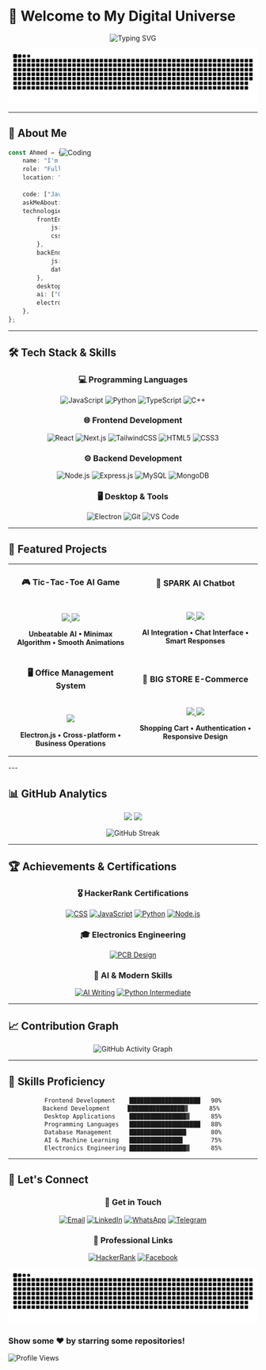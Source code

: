 # 👋 Welcome to My Digital Universe

<div align="center">
  
  ![Typing SVG](https://readme-typing-svg.herokuapp.com?font=Fira+Code&size=30&duration=3000&pause=1000&color=00D4FF&center=true&vCenter=true&width=600&lines=Ahmed+Mohamed+Attia;Full-Stack+Developer;Electronics+Engineer;AI+Enthusiast;Welcome+to+my+GitHub!)

  <img src="https://raw.githubusercontent.com/platane/platane/output/github-contribution-grid-snake-dark.svg" alt="Snake animation" />

</div>

---

## 🚀 About Me

<img align="right" alt="Coding" width="400" src="https://cdn.dribbble.com/users/1162077/screenshots/3848914/programmer.gif">

```typescript
const Ahmed = {
    name: "I'm Ahmed Mohamed Attia",
    role: "Full-Stack Developer & Electronics Engineer",
    location: "Zagazig, Sharqia, Egypt 🇪🇬",
    
    code: ["JavaScript", "Python", "TypeScript", "C++"],
    askMeAbout: ["Web Development", "Desktop Apps", "AI Integration", "Electronics"],
    technologies: {
        frontEnd: {
            js: ["React", "Next.js", "JavaScript ES6+"],
            css: ["TailwindCSS", "CSS3", "Responsive Design"]
        },
        backEnd: {
            js: ["Node.js", "Express.js"],
            databases: ["MySQL", "MongoDB"]
        },
        desktop: ["Electron.js", "Cross-platform Apps"],
        ai: ["OpenAI API", "ChatGPT Integration", "NLP"],
        electronics: ["PCB Design", "Circuit Analysis", "Embedded Systems"]
    },
};
```

---

## 🛠️ Tech Stack & Skills

<div align="center">

### 💻 Programming Languages
![JavaScript](https://img.shields.io/badge/JavaScript-F7DF1E?style=for-the-badge&logo=javascript&logoColor=black)
![Python](https://img.shields.io/badge/Python-3776AB?style=for-the-badge&logo=python&logoColor=white)
![TypeScript](https://img.shields.io/badge/TypeScript-007ACC?style=for-the-badge&logo=typescript&logoColor=white)
![C++](https://img.shields.io/badge/C++-00599C?style=for-the-badge&logo=c%2B%2B&logoColor=white)

### 🌐 Frontend Development
![React](https://img.shields.io/badge/React-20232A?style=for-the-badge&logo=react&logoColor=61DAFB)
![Next.js](https://img.shields.io/badge/Next.js-000000?style=for-the-badge&logo=nextdotjs&logoColor=white)
![TailwindCSS](https://img.shields.io/badge/TailwindCSS-38B2AC?style=for-the-badge&logo=tailwind-css&logoColor=white)
![HTML5](https://img.shields.io/badge/HTML5-E34F26?style=for-the-badge&logo=html5&logoColor=white)
![CSS3](https://img.shields.io/badge/CSS3-1572B6?style=for-the-badge&logo=css3&logoColor=white)

### ⚙️ Backend Development
![Node.js](https://img.shields.io/badge/Node.js-43853D?style=for-the-badge&logo=node.js&logoColor=white)
![Express.js](https://img.shields.io/badge/Express.js-404D59?style=for-the-badge)
![MySQL](https://img.shields.io/badge/MySQL-00000F?style=for-the-badge&logo=mysql&logoColor=white)
![MongoDB](https://img.shields.io/badge/MongoDB-4EA94B?style=for-the-badge&logo=mongodb&logoColor=white)

### 🖥️ Desktop & Tools
![Electron](https://img.shields.io/badge/Electron-191970?style=for-the-badge&logo=Electron&logoColor=white)
![Git](https://img.shields.io/badge/Git-F05032?style=for-the-badge&logo=git&logoColor=white)
![VS Code](https://img.shields.io/badge/VS_Code-0078D4?style=for-the-badge&logo=visual%20studio%20code&logoColor=white)

</div>

---

## 🎯 Featured Projects
<div align="center">
<table>
  <tr>
    <td width="50%">
      <h3 align="center">🎮 Tic-Tac-Toe AI Game</h3>
      <div align="center"> 
        <br>
        <p>
          <a href="https://ahm3d0x.github.io/-Tic-Tac-Toe-game/" target="_blank">
            <img src="https://img.shields.io/badge/Live_Demo-00D4FF?style=for-the-badge&logo=google-chrome&logoColor=white"/>
          </a>
          <a href="https://github.com/Ahm3d0x/-Tic-Tac-Toe-game" target="_blank">
            <img src="https://img.shields.io/badge/Code-black?style=for-the-badge&logo=github&logoColor=white"/>
          </a>
        </p>
        <p><strong>Unbeatable AI • Minimax Algorithm • Smooth Animations</strong></p>
      </div>
    </td>
    <td width="50%">
      <h3 align="center">🤖 SPARK AI Chatbot</h3>
      <div align="center">
        <br>
        <p>
          <a href="#" target="_blank">
            <img src="https://img.shields.io/badge/Live_Demo-FF6B6B?style=for-the-badge&logo=google-chrome&logoColor=white"/>
          </a>
          <a href="#" target="_blank">
            <img src="https://img.shields.io/badge/Code-black?style=for-the-badge&logo=github&logoColor=white"/>
          </a>
        </p>
        <p><strong>AI Integration • Chat Interface • Smart Responses</strong></p>
      </div>
    </td>
  </tr>
  <tr>
    <td width="50%">
      <h3 align="center">🖥️ Office Management System</h3>
      <div align="center">
        <br>
        <p>
          <a href="https://github.com/Ahm3d0x/-Office-System-Management-" target="_blank">
            <img src="https://img.shields.io/badge/Code-black?style=for-the-badge&logo=github&logoColor=white"/>
          </a>
        </p>
        <p><strong>Electron.js • Cross-platform • Business Operations</strong></p>
      </div>
    </td>
    <td width="50%">
      <h3 align="center">🛒 BIG STORE E-Commerce</h3>
      <div align="center">
        <br>
        <p>
          <a href="https://ahm3d0x.github.io/BIG-STORE/" target="_blank">
            <img src="https://img.shields.io/badge/Live_Demo-F39C12?style=for-the-badge&logo=google-chrome&logoColor=white"/>
          </a>
          <a href="https://github.com/Ahm3d0x/BIG-STORE" target="_blank">
            <img src="https://img.shields.io/badge/Code-black?style=for-the-badge&logo=github&logoColor=white"/>
          </a>
        </p>
        <p><strong>Shopping Cart • Authentication • Responsive Design</strong></p>
      </div>
    </td>
  </tr>
</table>
</div>
---

## 📊 GitHub Analytics

<div align="center">
  
  <img height="180em" src="https://github-readme-stats.vercel.app/api?username=Ahm3d0x&show_icons=true&theme=tokyonight&include_all_commits=true&count_private=true"/>
  <img height="180em" src="https://github-readme-stats.vercel.app/api/top-langs/?username=Ahm3d0x&layout=compact&langs_count=8&theme=tokyonight"/>

</div>

<div align="center">
  
  ![GitHub Streak](https://github-readme-streak-stats.herokuapp.com/?user=Ahm3d0x&theme=tokyonight)
  
</div>

---

## 🏆 Achievements & Certifications

<div align="center">

### 🎖️ HackerRank Certifications
[![CSS](https://img.shields.io/badge/CSS_Basic-00EA64?style=for-the-badge&logo=hackerrank&logoColor=white)](https://www.hackerrank.com/certificates/04be1a711041)
[![JavaScript](https://img.shields.io/badge/JavaScript_Basic-00EA64?style=for-the-badge&logo=hackerrank&logoColor=white)](https://www.hackerrank.com/certificates/745a9be96fb6)
[![Python](https://img.shields.io/badge/Python_Basic-00EA64?style=for-the-badge&logo=hackerrank&logoColor=white)](https://www.hackerrank.com/certificates/77684f18f25b)
[![Node.js](https://img.shields.io/badge/Node.js_Basic-00EA64?style=for-the-badge&logo=hackerrank&logoColor=white)](https://www.hackerrank.com/certificates/552482152ab2)

### 🎓 Electronics Engineering
[![PCB Design](https://img.shields.io/badge/PCB_Design_Essentials-FF6B6B?style=for-the-badge&logo=circuitverse&logoColor=white)](https://maharatech.gov.eg/mod/customcert/view.php?id=17816&downloadown=1)

### 🤖 AI & Modern Skills
[![AI Writing](https://img.shields.io/badge/Write_with_AI-4ECDC4?style=for-the-badge&logo=sololearn&logoColor=white)]()
[![Python Intermediate](https://img.shields.io/badge/Python_Intermediate-4ECDC4?style=for-the-badge&logo=sololearn&logoColor=white)]()

</div>

---

## 📈 Contribution Graph

<div align="center">
  
  ![GitHub Activity Graph](https://github-readme-activity-graph.vercel.app/graph?username=Ahm3d0x&theme=tokyo-night&hide_border=true)

</div>

---

## 🌟 Skills Proficiency

<div align="center">

```text
Frontend Development    ████████████████████   90%
Backend Development     ████████████████▓      85% 
Desktop Applications    ████████████████▓      85%
Programming Languages   ████████████████████   88%
Database Management     ████████████████       80%
AI & Machine Learning   ███████████████        75%
Electronics Engineering ████████████████▓      85%
```

</div>

---

## 🤝 Let's Connect

<div align="center">

### 📧 Get in Touch
[![Email](https://img.shields.io/badge/Email-D14836?style=for-the-badge&logo=gmail&logoColor=white)](mailto:ahm3d.m.attia@gmail.com)
[![LinkedIn](https://img.shields.io/badge/LinkedIn-0077B5?style=for-the-badge&logo=linkedin&logoColor=white)](https://www.linkedin.com/in/ahmed-m-attia-757aa6292/)
[![WhatsApp](https://img.shields.io/badge/WhatsApp-25D366?style=for-the-badge&logo=whatsapp&logoColor=white)](https://wa.me/201140409832)
[![Telegram](https://img.shields.io/badge/Telegram-2CA5E0?style=for-the-badge&logo=telegram&logoColor=white)](https://t.me/Ahm3d_Attia)

### 🔗 Professional Links
[![HackerRank](https://img.shields.io/badge/HackerRank-2EC866?style=for-the-badge&logo=hackerrank&logoColor=white)](https://www.hackerrank.com/profile/Ahm3d0x)
[![Facebook](https://img.shields.io/badge/Facebook-1877F2?style=for-the-badge&logo=facebook&logoColor=white)](https://www.facebook.com/A7m3d.Attia)

</div>
<img src="https://raw.githubusercontent.com/platane/platane/output/github-contribution-grid-snake.svg" alt="Snake animation" />

### Show some ❤️ by starring some repositories!

![Profile Views](https://komarev.com/ghpvc/?username=Ahm3d0x&color=blueviolet&style=for-the-badge)

</div>
